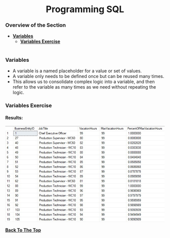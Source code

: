 <h1 align="center">Programming SQL</h1>

### Overview of the Section
* **[Variables](#Variables)**
    * **[Variables Exercise](#Variables-Exercise)**
	

#
### Variables

- A variable is a named placeholder for a value or set of values.
- A variable only needs to be defined once but can be reused many times.
- This allows us to consolidate complex logic into a variable, and then refer to the variable as many times as we need without repeating the logic. 

### Variables Exercise

#### Results:
![Section_04](https://github.com/tsokac2/-_-_Advanced_SQL_CheatSheet/blob/main/img/Section_04_E_52.JPG)




**[Back To The Top](#Overview-of-the-Section)**